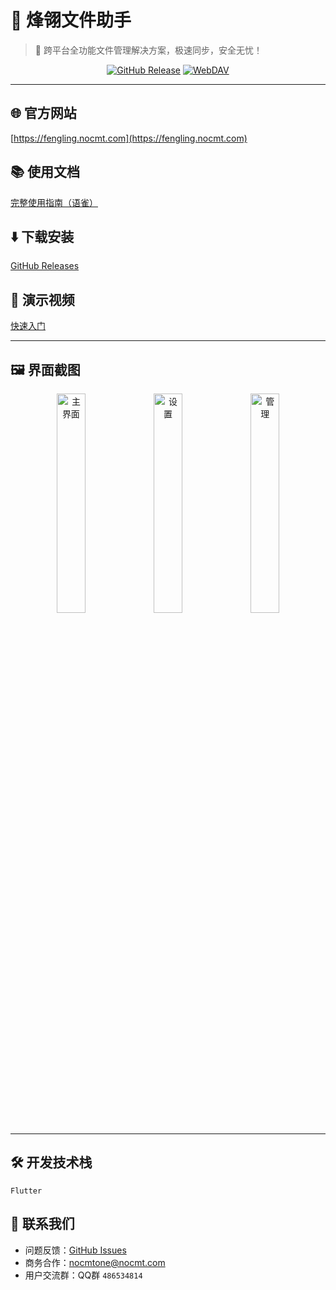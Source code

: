 # 🚀 烽翎文件助手

> 🌟 跨平台全功能文件管理解决方案，极速同步，安全无忧！

<div align="center">

  [![GitHub Release](https://img.shields.io/github/v/release/nocmt/fengling_publish?style=for-the-badge)](https://github.com/nocmt/fengling_publish/releases)
  [![WebDAV](https://img.shields.io/badge/WebDAV-Supported-success?style=for-the-badge&logo=webdav)](https://fengling.nocmt.com/)
</div>

---

## 🌐 官方网站

[https://fengling.nocmt.com](https://fengling.nocmt.com)

## 📚 使用文档

[完整使用指南（语雀）](https://www.yuque.com/u5007695/oyvmri/whnn059udlh2m38k)

## ⬇️ 下载安装

[GitHub Releases](https://github.com/nocmt/fengling_publish/releases)

## 🎥 演示视频

[快速入门](assets/videos/quick_start.mp4)

---

## 🖼️ 界面截图

<div align="center">
  <img src="assets/S1.png" width="30%" alt="主界面">
  <img src="assets/S2.png" width="30%" alt="设置">
  <img src="assets/S3.png" width="30%" alt="管理">
</div>

---

## 🛠️ 开发技术栈

```mermaid
Flutter
```


## 📧 联系我们

- 问题反馈：[GitHub Issues](https://github.com/nocmt/fengling_publish/issues)
- 商务合作：nocmtone@nocmt.com
- 用户交流群：QQ群 `486534814`
